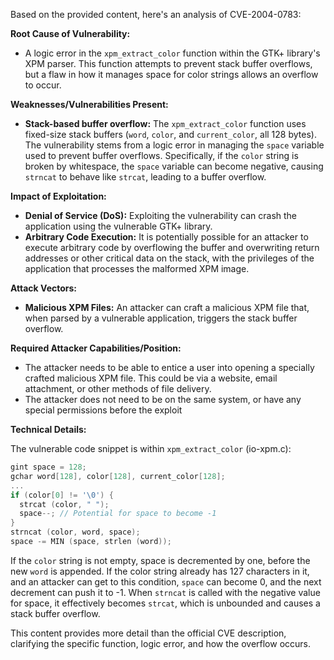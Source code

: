 Based on the provided content, here's an analysis of CVE-2004-0783:

**Root Cause of Vulnerability:**

*   A logic error in the `xpm_extract_color` function within the GTK+ library's XPM parser. This function attempts to prevent stack buffer overflows, but a flaw in how it manages space for color strings allows an overflow to occur.

**Weaknesses/Vulnerabilities Present:**

*   **Stack-based buffer overflow:** The `xpm_extract_color` function uses fixed-size stack buffers (`word`, `color`, and `current_color`, all 128 bytes). The vulnerability stems from a logic error in managing the `space` variable used to prevent buffer overflows. Specifically, if the `color` string is broken by whitespace, the `space` variable can become negative, causing `strncat` to behave like `strcat`, leading to a buffer overflow.

**Impact of Exploitation:**

*   **Denial of Service (DoS):** Exploiting the vulnerability can crash the application using the vulnerable GTK+ library.
*  **Arbitrary Code Execution:** It is potentially possible for an attacker to execute arbitrary code by overflowing the buffer and overwriting return addresses or other critical data on the stack, with the privileges of the application that processes the malformed XPM image.

**Attack Vectors:**

*   **Malicious XPM Files:** An attacker can craft a malicious XPM file that, when parsed by a vulnerable application, triggers the stack buffer overflow.

**Required Attacker Capabilities/Position:**

*   The attacker needs to be able to entice a user into opening a specially crafted malicious XPM file. This could be via a website, email attachment, or other methods of file delivery.
* The attacker does not need to be on the same system, or have any special permissions before the exploit

**Technical Details:**

The vulnerable code snippet is within `xpm_extract_color` (io-xpm.c):
```c
gint space = 128;
gchar word[128], color[128], current_color[128];
...
if (color[0] != '\0') {
  strcat (color, " ");
  space--; // Potential for space to become -1
}
strncat (color, word, space);
space -= MIN (space, strlen (word));
```

If the `color` string is not empty, space is decremented by one, before the new `word` is appended. If the color string already has 127 characters in it, and an attacker can get to this condition, `space` can become 0, and the next decrement can push it to -1. When `strncat` is called with the negative value for space, it effectively becomes `strcat`, which is unbounded and causes a stack buffer overflow.

This content provides more detail than the official CVE description, clarifying the specific function, logic error, and how the overflow occurs.